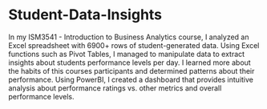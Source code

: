 # Student-Data-Insights

In my ISM3541 - Introduction to Business Analytics course, I analyzed an Excel spreadsheet with 6900+ rows of student-generated data. Using Excel functions such as Pivot Tables, I managed to manipulate data to extract insights about students performance levels per day. I learned more about the habits of this courses participants and determined patterns about their performance. Using PowerBI, I created a dashboard that provides intuitive analysis about performance ratings vs. other metrics and overall performance levels.
